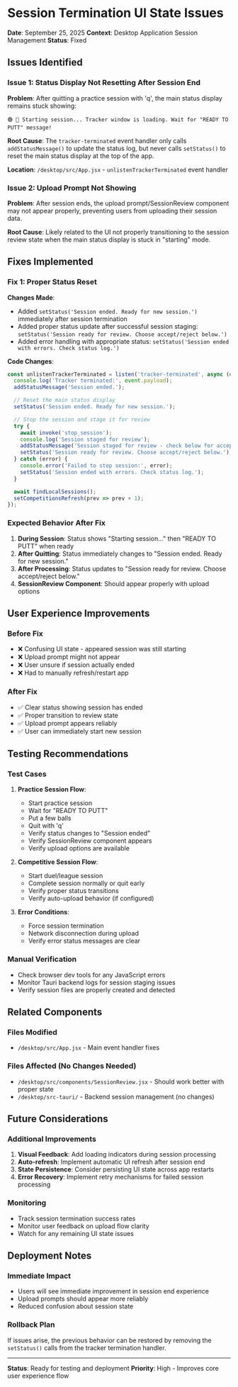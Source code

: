 # Session Termination UI State Issues

**Date**: September 25, 2025
**Context**: Desktop Application Session Management
**Status**: Fixed

## Issues Identified

### Issue 1: Status Display Not Resetting After Session End
**Problem**: After quitting a practice session with 'q', the main status display remains stuck showing:
```
🟢 🚀 Starting session... Tracker window is loading. Wait for "READY TO PUTT" message!
```

**Root Cause**: The `tracker-terminated` event handler only calls `addStatusMessage()` to update the status log, but never calls `setStatus()` to reset the main status display at the top of the app.

**Location**: `/desktop/src/App.jsx` - `unlistenTrackerTerminated` event handler

### Issue 2: Upload Prompt Not Showing
**Problem**: After session ends, the upload prompt/SessionReview component may not appear properly, preventing users from uploading their session data.

**Root Cause**: Likely related to the UI not properly transitioning to the session review state when the main status display is stuck in "starting" mode.

## Fixes Implemented

### Fix 1: Proper Status Reset
**Changes Made**:
- Added `setStatus('Session ended. Ready for new session.')` immediately after session termination
- Added proper status update after successful session staging: `setStatus('Session ready for review. Choose accept/reject below.')`
- Added error handling with appropriate status: `setStatus('Session ended with errors. Check status log.')`

**Code Changes**:
```javascript
const unlistenTrackerTerminated = listen('tracker-terminated', async (event) => {
  console.log('Tracker terminated:', event.payload);
  addStatusMessage('Session ended.');

  // Reset the main status display
  setStatus('Session ended. Ready for new session.');

  // Stop the session and stage it for review
  try {
    await invoke('stop_session');
    console.log('Session staged for review');
    addStatusMessage('Session staged for review - check below for accept/reject options');
    setStatus('Session ready for review. Choose accept/reject below.');
  } catch (error) {
    console.error('Failed to stop session:', error);
    setStatus('Session ended with errors. Check status log.');
  }

  await findLocalSessions();
  setCompetitionsRefresh(prev => prev + 1);
});
```

### Expected Behavior After Fix
1. **During Session**: Status shows "Starting session..." then "READY TO PUTT" when ready
2. **After Quitting**: Status immediately changes to "Session ended. Ready for new session."
3. **After Processing**: Status updates to "Session ready for review. Choose accept/reject below."
4. **SessionReview Component**: Should appear properly with upload options

## User Experience Improvements

### Before Fix
- ❌ Confusing UI state - appeared session was still starting
- ❌ Upload prompt might not appear
- ❌ User unsure if session actually ended
- ❌ Had to manually refresh/restart app

### After Fix
- ✅ Clear status showing session has ended
- ✅ Proper transition to review state
- ✅ Upload prompt appears reliably
- ✅ User can immediately start new session

## Testing Recommendations

### Test Cases
1. **Practice Session Flow**:
   - Start practice session
   - Wait for "READY TO PUTT"
   - Put a few balls
   - Quit with 'q'
   - Verify status changes to "Session ended"
   - Verify SessionReview component appears
   - Verify upload options are available

2. **Competitive Session Flow**:
   - Start duel/league session
   - Complete session normally or quit early
   - Verify proper status transitions
   - Verify auto-upload behavior (if configured)

3. **Error Conditions**:
   - Force session termination
   - Network disconnection during upload
   - Verify error status messages are clear

### Manual Verification
- Check browser dev tools for any JavaScript errors
- Monitor Tauri backend logs for session staging issues
- Verify session files are properly created and detected

## Related Components

### Files Modified
- `/desktop/src/App.jsx` - Main event handler fixes

### Files Affected (No Changes Needed)
- `/desktop/src/components/SessionReview.jsx` - Should work better with proper state
- `/desktop/src-tauri/` - Backend session management (no changes)

## Future Considerations

### Additional Improvements
1. **Visual Feedback**: Add loading indicators during session processing
2. **Auto-refresh**: Implement automatic UI refresh after session end
3. **State Persistence**: Consider persisting UI state across app restarts
4. **Error Recovery**: Implement retry mechanisms for failed session processing

### Monitoring
- Track session termination success rates
- Monitor user feedback on upload flow clarity
- Watch for any remaining UI state issues

## Deployment Notes

### Immediate Impact
- Users will see immediate improvement in session end experience
- Upload prompts should appear more reliably
- Reduced confusion about session state

### Rollback Plan
If issues arise, the previous behavior can be restored by removing the `setStatus()` calls from the tracker termination handler.

---

**Status**: Ready for testing and deployment
**Priority**: High - Improves core user experience flow